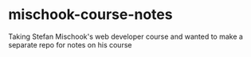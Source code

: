 # mischook-course-notes
Taking Stefan Mischook's web developer course  and wanted to make a separate repo for notes on his course
